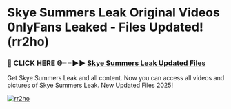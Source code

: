 # Skye Summers Leak Original Videos 0nlyFans Leaked - Files Updated! (rr2ho)

<h3>🔴 CLICK HERE 🌐==►► <a href="https://tinyurl.com/x26r9saj" rel="nofollow">Skye Summers Leak Updated Files</a></h3>

Get Skye Summers Leak and all content. Now you can access all videos and pictures of Skye Summers Leak. New Updated Files 2025!

[![rr2ho](https://i.imgur.com/LkgZPqh.gif)](https://tinyurl.com/x26r9saj)
